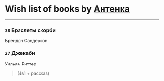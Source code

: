 # Wish list of books by [Антенка](https://plus.google.com/u/0/118158645037334943900/)
---

### `38` Браслеты скорби
Брендон Сандерсон

### `27` Джекаби
Уильям Риттер
> (4в1 + рассказ)

